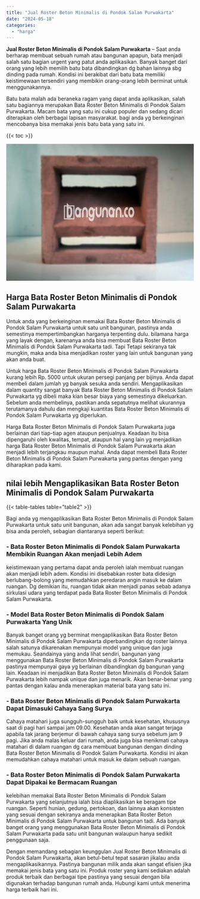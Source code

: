 ```yaml
---
title: "Jual Roster Beton Minimalis di Pondok Salam Purwakarta"
date: "2024-05-18"
categories: 
  - "harga"
---
```


**Jual Roster Beton Minimalis di Pondok Salam Purwakarta** – Saat anda berharap membuat sebuah rumah atau bangunan apapun, bata menjadi salah satu bagian urgent yang patut anda aplikasikan. Banyak banget dari orang yang lebih memilih batu bata dibandingkan dg bahan lainnya sbg dinding pada rumah. Kondisi ini berakibat dari batu bata memiliki keistimewaan tersendiri yang membikin orang-orang lebih berminat untuk menggunakannya.

Batu bata malah ada beraneka ragam yang dapat anda aplikasikan, salah satu bagiannya merupakan Bata Roster Beton Minimalis di Pondok Salam Purwakarta. Macam bata yang satu ini cukup populer dan sedang dicari diterapkan oleh berbagai lapisan masyarakat. bagi anda yg berkeinginan mencobanya bisa memakai jenis batu bata yang satu ini.

{{< toc >}}

![Jual Roster Beton Minimalis di Pondok Salam Purwakarta](/images/bata-roster-minimalis-37.png)

## Harga Bata Roster Beton Minimalis di Pondok Salam Purwakarta

Untuk anda yang berkeinginan memakai Bata Roster Beton Minimalis di Pondok Salam Purwakarta untuk satu unit bangunan, pastinya anda semestinya mempertimbangkan harganya terpenting dulu. bilamana harga yang layak dengan, karenanya anda bisa membuat Bata Roster Beton Minimalis di Pondok Salam Purwakarta tadi. Tapi Tetapi sekiranya tak mungkin, maka anda bisa menjadikan roster yang lain untuk bangunan yang akan anda buat.

Untuk harga Bata Roster Beton Minimalis di Pondok Salam Purwakarta kurang lebih Rp. 5000 untuk ukuran persegi panjang per bijinya. Anda dapat membeli dalam jumlah yg banyak sesuka anda sendiri. Mengaplikasikan dalam quantity sangat banyak Bata Roster Beton Minimalis di Pondok Salam Purwakarta yg dibeli maka kian besar biaya yang semestinya dikeluarkan. Sebelum anda membelinya, pastikan anda sepatutnya melihat ukurannya terutamanya dahulu dan mengkaji kuantitas Bata Roster Beton Minimalis di Pondok Salam Purwakarta yg diperlukan.

Harga Bata Roster Beton Minimalis di Pondok Salam Purwakarta juga berlainan dari tiap-tiap agen ataupun penjualnya. Keadaan itu bisa dipengaruhi oleh kwalitas, tempat, ataupun hal yang lain yg menjadikan harga Bata Roster Beton Minimalis di Pondok Salam Purwakarta akan menjadi lebih terjangkau maupun mahal. Anda dapat membeli Bata Roster Beton Minimalis di Pondok Salam Purwakarta yang pantas dengan yang diharapkan pada kami.

## nilai lebih Mengaplikasikan Bata Roster Beton Minimalis di Pondok Salam Purwakarta

{{< table-tables table="table2" >}}

Bagi anda yg mengaplikasikan Bata Roster Beton Minimalis di Pondok Salam Purwakarta untuk satu unit bangunan, akan ada sangat banyak kelebihan yg bisa anda peroleh, sebagian diantaranya seperti berikut:

### \- Bata Roster Beton Minimalis di Pondok Salam Purwakarta Membikin Ruangan Akan menjadi Lebih Adem

keistimewaan yang pertama dapat anda peroleh ialah membuat ruangan akan menjadi lebih adem. Kondisi ini disebabkan roster bata didesign berlubang-bolong yang memudahkan peredaran angin masuk ke dalam ruangan. Dg demikian itu, ruangan tidak akan menjadi panas sebab adanya sirkulasi udara yang terdapat pada Bata Roster Beton Minimalis di Pondok Salam Purwakarta.

### \- Model Bata Roster Beton Minimalis di Pondok Salam Purwakarta Yang Unik

Banyak banget orang yg berminat mengaplikasikan Bata Roster Beton Minimalis di Pondok Salam Purwakarta diperbandingkan dg roster lainnya salah satunya dikarenakan mempunyai model yang unique dan juga memukau. Seandainya yang anda lihat sendiri, bangunan yang menggunakan Bata Roster Beton Minimalis di Pondok Salam Purwakarta pastinya mempunyai gaya yg berlainan dibandingkan dg bangunan yang lain. Keadaan ini menjadikan Bata Roster Beton Minimalis di Pondok Salam Purwakarta lebih nampak unique dan juga menarik. Akan benar-benar yang pantas dengan kalau anda menerapkan material bata yang satu ini.

### \- Bata Roster Beton Minimalis di Pondok Salam Purwakarta Dapat Dimasuki Cahaya Sang Surya

Cahaya matahari juga sungguh-sungguh baik untuk kesehatan, khususnya saat di pagi hari sampai jam 09.00. Kesehatan anda akan sangat terjaga apabila tak jarang berjemur di bawah cahaya sang surya sebelum jam 9 pagi. Jika anda malas keluar dari rumah, anda juga bisa menikmati cahaya matahari di dalam ruangan dg cara membuat bangunan dengan dinding Bata Roster Beton Minimalis di Pondok Salam Purwakarta. Kondisi ini akan memudahkan cahaya matahari untuk masuk ke dalam sebuah ruangan.

### \- Bata Roster Beton Minimalis di Pondok Salam Purwakarta Dapat Dipakai ke Bermacam Ruangan

kelebihan memakai Bata Roster Beton Minimalis di Pondok Salam Purwakarta yang selanjutnya ialah bisa diaplikasikan ke beragam tipe ruangan. Seperti hunian, gedung, pertokoan, dan lainnya akan konsisten yang sesuai dengan sekiranya anda menerapkan Bata Roster Beton Minimalis di Pondok Salam Purwakarta untuk bangunan tadi. Ada banyak banget orang yang menggunakan Bata Roster Beton Minimalis di Pondok Salam Purwakarta pada satu unit bangunan walaupun hanya sedikit penggunaan saja.

Dengan memandang sebagian keunggulan Jual Roster Beton Minimalis di Pondok Salam Purwakarta, akan betul-betul tepat sasaran jikalau anda mengaplikasikannya. Pastinya bangunan milik anda akan sangat efisien jika memakai jenis bata yang satu ini. Produk roster yang kami sediakan adalah produk terbaik dan berbagai tipe pastinya yang sesuai dengan bila digunakan terhadap bangunan rumah anda. Hubungi kami untuk menerima harga terbaik hari ini.
